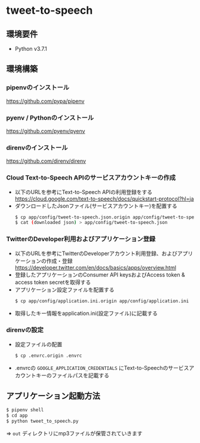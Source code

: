# tweet-to-speech

## 環境要件

* Python v3.7.1

## 環境構築

### pipenvのインストール
https://github.com/pypa/pipenv

### pyenv / Pythonのインストール
https://github.com/pyenv/pyenv

### direnvのインストール
https://github.com/direnv/direnv

### Cloud Text-to-Speech APIのサービスアカウントキーの作成
* 以下のURLを参考にText-to-Speech APIの利用登録をする  
  https://cloud.google.com/text-to-speech/docs/quickstart-protocol?hl=ja
* ダウンロードしたJsonファイル(サービスアカウントキー)を配置する
  ```bash
  $ cp app/config/tweet-to-speech.json.origin app/config/tweet-to-speech.json
  $ cat (downloaded json) > app/config/tweet-to-speech.json
  ```

### TwitterのDeveloper利用およびアプリケーション登録
* 以下のURLを参考にTwitterのDeveloperアカウント利用登録、およびアプリケーションの作成・登録  
  https://developer.twitter.com/en/docs/basics/apps/overview.html
* 登録したアプリケーションのConsumer API keysおよびAccess token & access token secretを取得する
* アプリケーション設定ファイルを配置する
  ```bash
  $ cp app/config/application.ini.origin app/config/application.ini
  ```
* 取得したキー情報をapplication.ini(設定ファイル)に記載する

### direnvの設定
* 設定ファイルの配置
  ```bash
  $ cp .envrc.origin .envrc
  ```
* .envrcの `GOOGLE_APPLICATION_CREDENTIALS` にText-to-Speechのサービスアカウントキーのファイルパスを記載する

## アプリケーション起動方法
```bash
$ pipenv shell
$ cd app
$ python tweet_to_speech.py
```
⇒ `out` ディレクトリにmp3ファイルが保管されていきます
